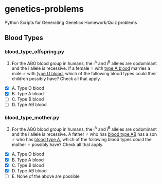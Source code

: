 # genetics-problems
Python Scripts for Generating Genetics Homework/Quiz problems

## Blood Types

### blood_type_offspring.py

1. For the ABO blood group in humans, the i<sup>A</sup> and i<sup>B</sup> alleles are codominant and the i allele is recessive. If a female &female; with <u>type A blood</u> marries a male &male; with <u>type O blood</u>, which of the following blood types could their children possibly have? Check all that apply.

- [x] A. Type O blood
- [x] B. Type A blood
- [ ] C. Type B blood
- [ ] D. Type AB blood

### blood_type_mother.py

2. For the ABO blood group in humans, the i<sup>A</sup> and i<sup>B</sup> alleles are codominant and the i allele is recessive. A father &male; who has <u>blood type AB</u> has a son &male; who has <u>blood type A</u>, which of the following blood types could the mother &female; possibly have? Check all that apply.

- [x] A. Type O blood
- [x] B. Type A blood
- [x] C. Type B blood
- [x] D. Type AB blood
- [ ] E. None of the above are possible
